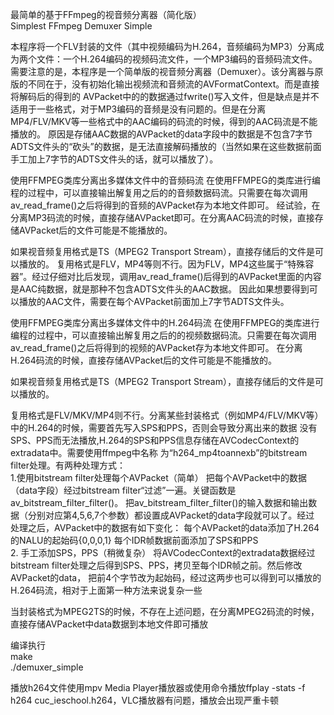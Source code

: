 最简单的基于FFmpeg的视音频分离器（简化版）\
Simplest FFmpeg Demuxer Simple

本程序将一个FLV封装的文件（其中视频编码为H.264，音频编码为MP3）分离成为两个文件：一个H.264编码的视频码流文件，一个MP3编码的音频码流文件。
需要注意的是，本程序是一个简单版的视音频分离器（Demuxer）。该分离器与原版的不同在于，没有初始化输出视频流和音频流的AVFormatContext。而是直接将解码后的得到的
AVPacket中的的数据通过fwrite()写入文件，但是缺点是并不适用于一些格式，对于MP3编码的音频是没有问题的。但是在分离MP4/FLV/MKV等一些格式中的AAC编码的码流的时候，得到的AAC码流是不能播放的。
原因是存储AAC数据的AVPacket的data字段中的数据是不包含7字节ADTS文件头的“砍头”的数据，是无法直接解码播放的（当然如果在这些数据前面手工加上7字节的ADTS文件头的话，就可以播放了）。


使用FFMPEG类库分离出多媒体文件中的音频码流
   在使用FFMPEG的类库进行编程的过程中，可以直接输出解复用之后的的音频数据码流。只需要在每次调用av_read_frame()之后将得到的音频的AVPacket存为本地文件即可。
   经试验，在分离MP3码流的时候，直接存储AVPacket即可。在分离AAC码流的时候，直接存储AVPacket后的文件可能是不能播放的。

   如果视音频复用格式是TS（MPEG2 Transport Stream），直接存储后的文件是可以播放的。
   复用格式是FLV，MP4等则不行。因为FLV，MP4这些属于“特殊容器”。经过仔细对比后发现，调用av_read_frame()后得到的AVPacket里面的内容是AAC纯数据，就是那种不包含ADTS文件头的AAC数据。
   因此如果想要得到可以播放的AAC文件，需要在每个AVPacket前面加上7字节ADTS文件头。



使用FFMPEG类库分离出多媒体文件中的H.264码流
   在使用FFMPEG的类库进行编程的过程中，可以直接输出解复用之后的的视频数据码流。只需要在每次调用av_read_frame()之后将得到的视频的AVPacket存为本地文件即可。
   在分离H.264码流的时候，直接存储AVPacket后的文件可能是不能播放的。

   如果视音频复用格式是TS（MPEG2 Transport Stream），直接存储后的文件是可以播放的。
   
   复用格式是FLV/MKV/MP4则不行。分离某些封装格式（例如MP4/FLV/MKV等）中的H.264的时候，需要首先写入SPS和PPS，否则会导致分离出来的数据
   没有SPS、PPS而无法播放,H.264的SPS和PPS信息存储在AVCodecContext的extradata中。需要使用ffmpeg中名称
   为“h264_mp4toannexb”的bitstream filter处理。有两种处理方式： \
   1.使用bitstream filter处理每个AVPacket（简单）
     把每个AVPacket中的数据（data字段）经过bitstream filter“过滤”一遍。关键函数是av_bitstream_filter_filter()。
     把av_bitstream_filter_filter()的输入数据和输出数据（分别对应第4,5,6,7个参数）都设置成AVPacket的data字段就可以了。经过
     处理之后，AVPacket中的数据有如下变化：
	   每个AVPacket的data添加了H.264的NALU的起始码{0,0,0,1}
	   每个IDR帧数据前面添加了SPS和PPS \
   2. 手工添加SPS，PPS（稍微复杂）
     将AVCodecContext的extradata数据经过bitstream filter处理之后得到SPS、PPS，拷贝至每个IDR帧之前。然后修改AVPacket的data，
     把前4个字节改为起始码，经过这两步也可以得到可以播放的H.264码流，相对于上面第一种方法来说复杂一些

   当封装格式为MPEG2TS的时候，不存在上述问题，在分离MPEG2码流的时候，直接存储AVPacket中data数据到本地文件即可播放


编译执行 \
   make \
   ./demuxer_simple

播放h264文件使用mpv Media Player播放器或使用命令播放ffplay -stats -f h264 cuc_ieschool.h264，VLC播放器有问题，播放会出现严重卡顿
	
